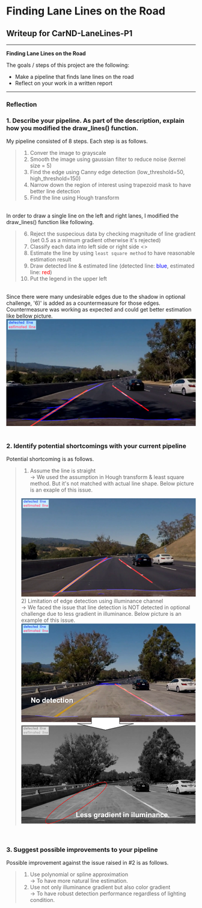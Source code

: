 # **Finding Lane Lines on the Road** 

## Writeup for CarND-LaneLines-P1

---

**Finding Lane Lines on the Road**

The goals / steps of this project are the following:
* Make a pipeline that finds lane lines on the road
* Reflect on your work in a written report
---

### Reflection

### 1. Describe your pipeline. As part of the description, explain how you modified the draw_lines() function.

My pipeline consisted of 8 steps. Each step is as follows.

>1) Conver the image to grayscale <br>
>2) Smooth the image using gaussian filter to reduce noise (kernel size = 5) <br>
>3) Find the edge using Canny edge detection (low_threshold=50, high_threshold=150) <br>
>4) Narrow down the region of interest using trapezoid mask to have better line detection <br>
>5) Find the line using Hough transform <br>

<br>
In order to draw a single line on the left and right lanes, I modified the draw_lines() function like following.

>6) Reject the suspecious data by checking magnitude of line gradient (set 0.5 as a mimum gradient otherwise it's rejected) <br>
>7) Classify each data into left side or right side <>
>8) Estimate the line by using `least square method` to have reasonable estimation result <br>
>9) Draw detected line & estimated line (detected line: <span style="color: blue; ">blue</span>, estimated line: <span style="color: red; ">red</span>) <br>
>10) Put the legend in the upper left <br>

<br>
Since there were many undesirable edges due to the shadow in optional challenge, '6)' is added as a countermeasure for those edges. Countermeasure was working as expected and could get better estimation like bellow picture.

<div style="text-align:center">
<img src="./report/effect_countermeasure_6.png">
</div>
<br>

### 2. Identify potential shortcomings with your current pipeline

Potential shortcoming is as follows.

>1) Assume the line is straight <br>
>-> We used the assumption in Hough transform & least square method. But it's not matched with actual line shape. Below picture is an exaple of this issue. <br>
><div style="text-align:center">
><img src="./report/limitation_of_assumption.png">
></div>
>2) Limitation of edge detection using illuminance channel <br>
>-> We faced the issue that line detection is NOT detected in optional challenge due to less gradient in illuminance. Below picture is an example of this issue. <br>
><div style="text-align:center">
><img src="./report/no_line_detection.png">
></div>
<br>

### 3. Suggest possible improvements to your pipeline

Possible improvement against the issue raised in #2 is as follows. <br>

>1) Use polynomial or spline approximation <br>
>-> To have more natural line estimation. <br>
>2) Use not only illuminance gradient but also color gradient <br>
>-> To have robust detection performance regardless of lighting condition. <br>

